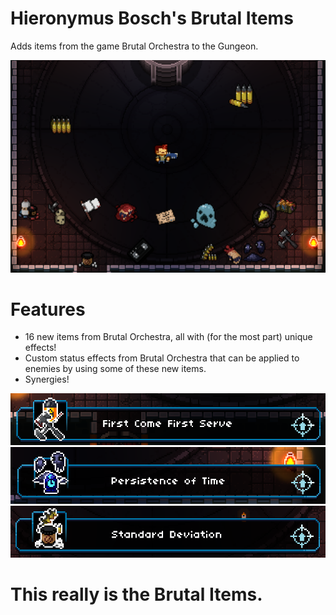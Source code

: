 # Hieronymus Bosch's Brutal Items
Adds items from the game Brutal Orchestra to the Gungeon.

![Look at all this stuff!](https://raw.githubusercontent.com/SpecialAPI/BrutalItems/bd04db614b9178208b3c705a25059a873f64137b/ThunderstoreScreenshots/Items/v_1_0_0.png)

# Features

 * 16 new items from Brutal Orchestra, all with (for the most part) unique effects!
 * Custom status effects from Brutal Orchestra that can be applied to enemies by using some of these new items.
 * Synergies!

![MtG Server Red Role](https://raw.githubusercontent.com/SpecialAPI/BrutalItems/bd04db614b9178208b3c705a25059a873f64137b/ThunderstoreScreenshots/Synergies/first_come_first_serve.png)
![X&G as a synergy](https://raw.githubusercontent.com/SpecialAPI/BrutalItems/refs/heads/main/ThunderstoreScreenshots/Synergies/persistence_of_time.png)
![A humorous math reference!](https://raw.githubusercontent.com/SpecialAPI/BrutalItems/refs/heads/main/ThunderstoreScreenshots/Synergies/standard_deviation.png)

# This really is the Brutal Items.